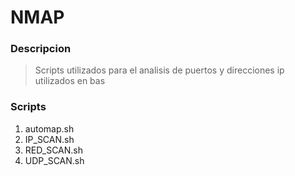 # NMAP


### Descripcion
>Scripts utilizados para el analisis de puertos y direcciones ip utilizados en bas

### Scripts

1. automap.sh
2. IP_SCAN.sh
3. RED_SCAN.sh
4. UDP_SCAN.sh